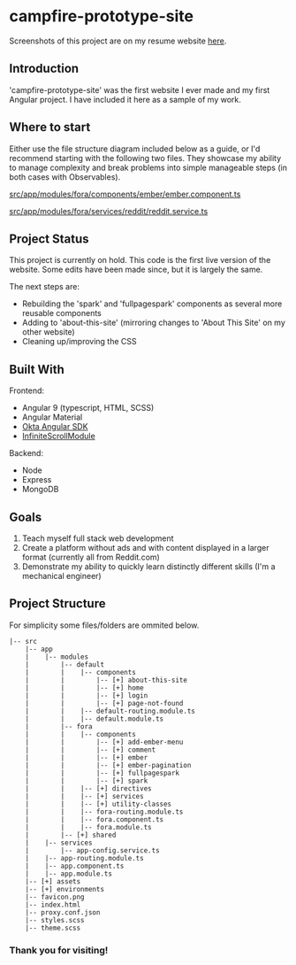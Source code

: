 # campfire-prototype-site

Screenshots of this project are on my resume website [here](https://gregnewman.info/#ExampleWebsite).

## Introduction

'campfire-prototype-site' was the first website I ever made and my first Angular project. I have included it here as a sample of my work.

## Where to start

Either use the file structure diagram included below as a guide, or I'd recommend starting with the following two files. They showcase my ability to manage complexity and break problems into simple manageable steps (in both cases with Observables).

[src/app/modules/fora/components/ember/ember.component.ts](https://github.com/gnewman112/campfire-prototype-site/blob/main/src/app/modules/fora/components/ember/ember.component.ts)

[src/app/modules/fora/services/reddit/reddit.service.ts](https://github.com/gnewman112/campfire-prototype-site/blob/main/src/app/modules/fora/services/reddit/reddit.service.ts)


## Project Status

This project is currently on hold. This code is the first live version of the website. Some edits have been made since, but it is largely the same.

The next steps are:
  * Rebuilding the 'spark' and 'fullpagespark' components as several more reusable components
  * Adding to 'about-this-site' (mirroring changes to 'About This Site' on my other website)
  * Cleaning up/improving the CSS
    

## Built With

Frontend:
* Angular 9 (typescript, HTML, SCSS)
* Angular Material
* [Okta Angular SDK](https://npmjs.com/package/@okta/okta-angular)
* [InfiniteScrollModule](https://www.npmjs.com/package/ngx-infinite-scroll)

Backend:
* Node
* Express
* MongoDB

## Goals

1. Teach myself full stack web development
2. Create a platform without ads and with content displayed in a larger format (currently all from Reddit.com)
3. Demonstrate my ability to quickly learn distinctly different skills (I'm a mechanical engineer)

## Project Structure

For simplicity some files/folders are ommited below.

```
|-- src
    |-- app
    |    |-- modules
    |        |-- default
    |        |    |-- components
    |        |        |-- [+] about-this-site
    |        |        |-- [+] home
    |        |        |-- [+] login
    |        |        |-- [+] page-not-found
    |        |    |-- default-routing.module.ts
    |        |    |-- default.module.ts
    |        |-- fora
    |        |    |-- components
    |        |        |-- [+] add-ember-menu
    |        |        |-- [+] comment
    |        |        |-- [+] ember
    |        |        |-- [+] ember-pagination
    |        |        |-- [+] fullpagespark
    |        |        |-- [+] spark
    |        |    |-- [+] directives
    |        |    |-- [+] services
    |        |    |-- [+] utility-classes
    |        |    |-- fora-routing.module.ts
    |        |    |-- fora.component.ts
    |        |    |-- fora.module.ts
    |        |-- [+] shared
    |    |-- services
    |        |-- app-config.service.ts
    |    |-- app-routing.module.ts
    |    |-- app.component.ts
    |    |-- app.module.ts
    |-- [+] assets
    |-- [+] environments
    |-- favicon.png
    |-- index.html
    |-- proxy.conf.json
    |-- styles.scss
    |-- theme.scss
```


### Thank you for visiting!
